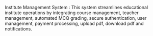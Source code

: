 Institute Management System : This system streamlines educational institute operations by integrating course management, teacher management, automated MCQ grading, secure authentication, user management, payment processing, upload pdf, download pdf and notifications. 
